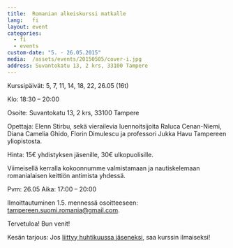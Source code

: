 ```yaml
---
title:  Romanian alkeiskurssi matkalle
lang:   fi
layout: event
categories:
  - fi
  - events
custom-date: "5. - 26.05.2015"
media:  /assets/events/20150505/cover-i.jpg
address: Suvantokatu 13, 2 krs, 33100 Tampere
---
```


Kurssipäivät: 5, 7, 11, 14, 18, 22, 26.05 (16t)

Klo: 18:30 – 20:00

Osoite: Suvantokatu 13, 2 krs, 33100 Tampere

Opettaja: Elenn Stirbu, sekä vierailevia luennoitsijoita  Raluca Cenan-Niemi, Diana Camelia Ghido, Florin Dimulescu ja professori Jukka Havu Tampereen yliopistosta.

Hinta: 15€ yhdistyksen jäsenille, 30€ ulkopuolisille.

Viimeisellä kerralla kokoonnumme valmistamaan ja nautiskelemaan romanialaisen keittiön antimista yhdessä. 

Pvm: 26.05
Aika: 17:00 – 20:00

Ilmoittautuminen 1.5. mennessä osoitteeseen: [tampereen.suomi.romania@gmail.com](mailto:tampereen.suomi.romania@gmail.com).

Tervetuloa! Bun venit!

Kesän tarjous: Jos [liittyy huhtikuussa jäseneksi](/fi/#join), saa kurssin ilmaiseksi!